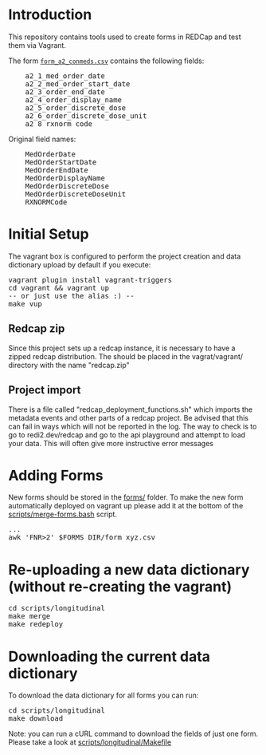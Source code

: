 # Introduction

This repository contains tools used to create forms in REDCap and test them via Vagrant.

The form [`form_a2_conmeds.csv`](forms/form_a2_conmeds.csv) contains the following fields:


<pre>
    a2_1_med_order_date
    a2_2_med_order_start_date
    a2_3_order_end_date
    a2_4_order_display_name
    a2_5_order_discrete_dose
    a2_6_order_discrete_dose_unit
    a2_8_rxnorm_code
</pre>

Original field names:

<pre>
	MedOrderDate
	MedOrderStartDate
	MedOrderEndDate
	MedOrderDisplayName
	MedOrderDiscreteDose
	MedOrderDiscreteDoseUnit
	RXNORMCode
</pre>

# Initial Setup



The vagrant box is configured to perform the project creation and
data dictionary upload by default if you execute:

<pre>
vagrant plugin install vagrant-triggers
cd vagrant && vagrant up
-- or just use the alias :) --
make vup
</pre>

## Redcap zip
Since this project sets up a redcap instance, it is necessary to have a zipped redcap 
distribution. The should be placed in the vagrat/vagrant/ directory with the name "redcap<VERSION>.zip"

## Project import
There is a file called "redcap_deployment_functions.sh" which imports the metadata events and other 
parts of a redcap project. Be advised that this can fail in ways which will not be reported in the log.
The way to check is to go to redi2.dev/redcap and go to the api playground and attempt to load your data.
This will often give more instructive error messages

# Adding Forms

New forms should be stored in the [forms/](forms/) folder.
To make the new form automatically deployed on vagrant up please add it at the
bottom of the [scripts/merge-forms.bash](scripts/merge-forms.bash) script.

<pre>
...
awk 'FNR>2' $FORMS_DIR/form_xyz.csv
</pre>

# Re-uploading a new data dictionary (without re-creating the vagrant)

<pre>
cd scripts/longitudinal
make merge
make redeploy
</pre>


# Downloading the current data dictionary

To download the data dictionary for all forms you can run:
<pre>
cd scripts/longitudinal
make download
</pre>

Note: you can run a cURL command to download the fields of just one form.
Please take a look at [scripts/longitudinal/Makefile](scripts/longitudinal/Makefile)
